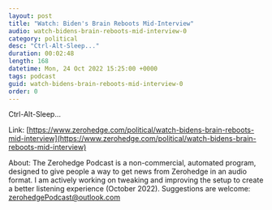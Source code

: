 ```yaml
---
layout: post
title: "Watch: Biden's Brain Reboots Mid-Interview"
audio: watch-bidens-brain-reboots-mid-interview-0
category: political
desc: "Ctrl-Alt-Sleep..."
duration: 00:02:48
length: 168
datetime: Mon, 24 Oct 2022 15:25:00 +0000
tags: podcast
guid: watch-bidens-brain-reboots-mid-interview-0
order: 0
---
```

Ctrl-Alt-Sleep...

Link: [https://www.zerohedge.com/political/watch-bidens-brain-reboots-mid-interview](https://www.zerohedge.com/political/watch-bidens-brain-reboots-mid-interview)

About: The Zerohedge Podcast is a non-commercial, automated program, designed to give people a way to get news from Zerohedge in an audio format.  I am actively working on tweaking and improving the setup to create a better listening experience (October 2022).  Suggestions are welcome: [zerohedgePodcast@outlook.com](mailto:zerohedgePodcast@outlook.com)